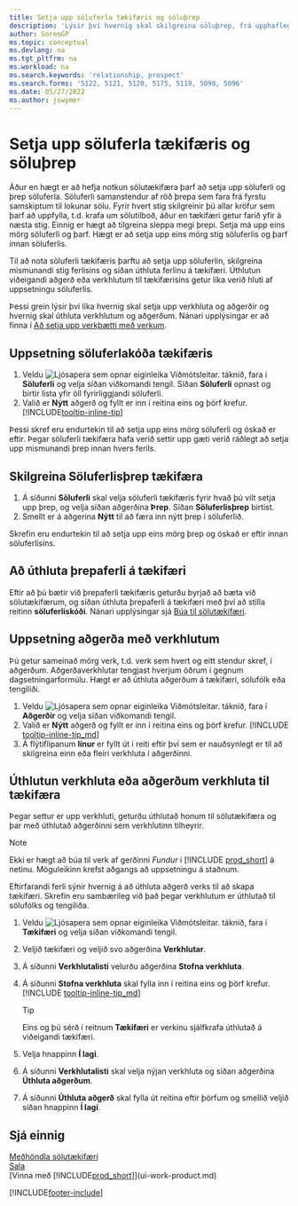 ```yaml
---
title: Setja upp söluferla tækifæris og söluþrep
description: 'Lýsir því hvernig skal skilgreina söluþrep, frá upphaflegum tengilið til lokunar, stofna söluferla og úthluta þeim til tækifæra í Business Central.'
author: SorenGP
ms.topic: conceptual
ms.devlang: na
ms.tgt_pltfrm: na
ms.workload: na
ms.search.keywords: 'relationship, prospect'
ms.search.forms: '5122, 5121, 5120, 5175, 5119, 5098, 5096'
ms.date: 05/27/2022
ms.author: jswymer
---
```

# <a name="set-up-opportunity-sales-cycles-and-cycle-stages"></a>Setja upp söluferla tækifæris og söluþrep

Áður en hægt er að hefja notkun sölutækifæra þarf að setja upp söluferli og þrep söluferla. Söluferli samanstendur af röð þrepa sem fara frá fyrstu samskiptum til lokunar sölu. Fyrir hvert stig skilgreinir þú allar kröfur sem þarf að uppfylla, t.d. krafa um sölutilboð, áður en tækifæri getur farið yfir á næsta stig. Einnig er hægt að tilgreina sleppa megi þrepi. Setja má upp eins mörg söluferli og þarf. Hægt er að setja upp eins mörg stig söluferlis og þarf innan söluferlis.

Til að nota söluferli tækifæris þarftu að setja upp söluferlin, skilgreina mismunandi stig ferlisins og síðan úthluta ferlinu á tækifæri. Úthlutun viðeigandi aðgerð eða verkhlutum til tækifærisins getur líka verið hluti af uppsetningu söluferlis.

Þessi grein lýsir því líka hvernig skal setja upp verkhluta og aðgerðir og hvernig skal úthluta verkhlutum og aðgerðum. Nánari upplýsingar er að finna í [Að setja upp verkþætti með verkum](marketing-how-setup-opportunity-sales-cycles-stages.md#to-set-up-activities-with-tasks).

## <a name="to-set-up-opportunity-sales-cycle-codes"></a>Uppsetning söluferlakóða tækifæris

1. Veldu ![Ljósapera sem opnar eiginleika Viðmótsleitar.](media/ui-search/search_small.png "Segðu mér hvað þú vilt gera") táknið, fara í **Söluferli** og velja síðan viðkomandi tengil. Síðan **Söluferli** opnast og birtir lista yfir öll fyrirliggjandi söluferli.
2. Valið er **Nýtt** aðgerð og fyllt er inn í reitina eins og þörf krefur. [!INCLUDE[tooltip-inline-tip](includes/tooltip-inline-tip_md.md)]

Þessi skref eru endurtekin til að setja upp eins mörg söluferli og óskað er eftir. Þegar söluferli tækifæra hafa verið settir upp gæti verið ráðlegt að setja upp mismunandi þrep innan hvers ferils.

## <a name="to-define-opportunity-sales-cycle-stages"></a>Skilgreina Söluferlisþrep tækifæra

1. Á síðunni **Söluferli** skal velja söluferli tækifæris fyrir hvað þú vilt setja upp þrep, og velja síðan aðgerðina **Þrep**. Síðan **Söluferlisþrep** birtist.
2. Smellt er á aðgerina **Nýtt** til að færa inn nýtt þrep í söluferlið.

Skrefin eru endurtekin til að setja upp eins mörg þrep og óskað er eftir innan söluferlisins.

## <a name="to-assign-stage-cycles-to-opportunities"></a>Að úthluta þrepaferli á tækifæri

Eftir að þú bætir við þrepaferli tækifæris geturðu byrjað að bæta við sölutækifærum, og síðan úthluta þrepaferli á tækifæri með því að stilla reitinn **söluferliskóði**. Nánari upplýsingar sjá [Búa til sölutækifæri](marketing-how-create-opportunities.md).

## <a name="to-set-up-activities-with-tasks"></a>Uppsetning aðgerða með verkhlutum

Þú getur sameinað mörg verk, t.d. verk sem hvert og eitt stendur skref, í aðgerðum. Aðgerðaverkhlutar tengjast hverjum öðrum í gegnum dagsetningarformúlu. Hægt er að úthluta aðgerðum á tækifæri, sölufólk eða tengiliði.

1. Veldu ![Ljósapera sem opnar eiginleika Viðmótsleitar.](media/ui-search/search_small.png "Segðu mér hvað þú vilt gera") táknið, fara í **Aðgerðir** og velja síðan viðkomandi tengil.
2. Valið er **Nýtt** aðgerð og fyllt er inn í reitina eins og þörf krefur. [!INCLUDE [tooltip-inline-tip_md](includes/tooltip-inline-tip_md.md)]
3. Á flýtiflipanum **línur** er fyllt út í reiti eftir því sem er nauðsynlegt er til að skilgreina einn eða fleiri verkhluta í aðgerðinni.

## <a name="to-assign-tasks-or-activities-of-tasks-to-opportunities"></a>Úthlutun verkhluta eða aðgerðum verkhluta til tækifæra

Þegar settur er upp verkhluti, geturðu úthlutað honum til sölutækifæra og þar með úthlutað aðgerðinni sem verkhlutinn tilheyrir.

> [!NOTE]
> Ekki er hægt að búa til verk af gerðinni *Fundur* í [!INCLUDE [prod_short](includes/prod_short.md)] á netinu. Möguleikinn krefst aðgangs að uppsetningu á staðnum.

Eftirfarandi ferli sýnir hvernig á að úthluta aðgerð verks til að skapa tækifæri. Skrefin eru sambærileg við það þegar verkhlutum er úthlutað til sölufólks og tengiliða.

1. Veldu ![Ljósapera sem opnar eiginleika Viðmótsleitar.](media/ui-search/search_small.png "Segðu mér hvað þú vilt gera") táknið, fara í **Tækifæri** og velja síðan viðkomandi tengil.
2. Veljið tækifæri og veljið svo aðgerðina **Verkhlutar**.
3. Á síðunni **Verkhlutalisti** velurðu aðgerðina **Stofna verkhluta**.
4. Á síðunni **Stofna verkhluta** skal fylla inn í reitina eins og þörf krefur. [!INCLUDE [tooltip-inline-tip_md](includes/tooltip-inline-tip_md.md)]

    > [!TIP]
    > Eins og þú sérð í reitnum **Tækifæri** er verkinu sjálfkrafa úthlutað á viðeigandi tækifæri.
5. Velja hnappinn **Í lagi**.
6. Á síðunni **Verkhlutalisti** skal velja nýjan verkhluta og síðan aðgerðina **Úthluta aðgerðum**.
7. Á síðunni **Úthluta aðgerð** skal fylla út reitina eftir þörfum og smellið veljið síðan hnappinn **Í lagi**.

## <a name="see-also"></a>Sjá einnig

[Meðhöndla sölutækifæri](marketing-processing-sales-opportunities.md)  
[Sala](sales-manage-sales.md)  
[Vinna með [!INCLUDE[prod_short](includes/prod_short.md)]](ui-work-product.md)


[!INCLUDE[footer-include](includes/footer-banner.md)]
